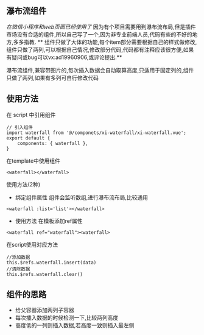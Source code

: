 ## 瀑布流组件
*在微信小程序和web页面已经使用了*
因为有个项目需要用到瀑布流布局,但是插件市场没有合适的组件,所以自己写了一个,因为非专业前端人员,代码有些的不好的地方,多多指教.
** 组件只做了大体的功能,每个item部分需要根据自己的样式做修改,组件只做了两列,可以根据自己情况,修改部分代码,代码都有注释应该很方便,如果有疑问或bug可以vx:ad19960906,或评论提出.**

瀑布流组件,兼容带图片的,每次插入数据会自动取算高度,只适用于固定列的,组件只做了两列,如果有多列可自行修改代码

## 使用方法
在 script 中引用组件
```
// 引入组件
import waterfall from '@/componets/xi-waterfall/xi-waterfall.vue';
export default {
	components: { waterfall },
}
```
在template中使用组件
```
<waterfall></waterfall>
```
使用方法(2种)
* 绑定组件属性
组件会监听数组,进行瀑布流布局,比较通用
```
<waterfall :list='list'></waterfall>
```
* 使用方法
在模板添加ref属性
```
<waterfall ref="waterfall"><waterfall>
```
在script使用对应方法
```
//添加数据
this.$refs.waterfall.insert(data)
//清除数据
this.$refs.waterfall.clear()
```
## 组件的思路
* 给父容器添加两列子容器
* 每次插入数据的时候检测一下,比较两列高度
* 高度低的一列则插入数据,若高度一致则插入最左侧












